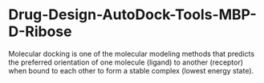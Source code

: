 # Drug-Design-AutoDock-Tools-MBP-D-Ribose
Molecular docking is one of the molecular modeling methods that predicts the preferred orientation of one molecule (ligand) to another (receptor) when bound to each other to form a stable complex (lowest energy state).
